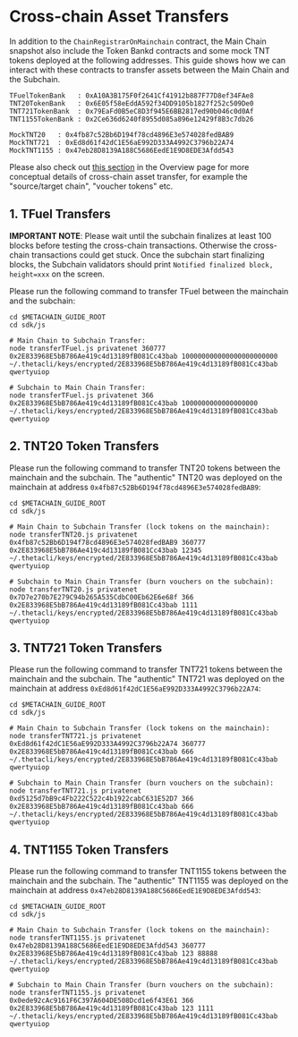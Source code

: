 # Cross-chain Asset Transfers

In addition to the `ChainRegistrarOnMainchain` contract, the Main Chain snapshot also include the Token Bankd contracts and some mock TNT tokens deployed at the following addresses. This guide shows how we can interact with these contracts to transfer assets between the Main Chain and the Subchain.

```
TFuelTokenBank   : 0xA10A3B175F0f2641Cf41912b887F77D8ef34FAe8
TNT20TokenBank   : 0x6E05f58eEddA592f34DD9105b1827f252c509De0
TNT721TokenBank  : 0x79EaFd0B5eC8D3f945E6BB2817ed90b046c0d0Af
TNT1155TokenBank : 0x2Ce636d6240f8955d085a896e12429f8B3c7db26

MockTNT20   : 0x4fb87c52Bb6D194f78cd4896E3e574028fedBAB9
MockTNT721  : 0xEd8d61f42dC1E56aE992D333A4992C3796b22A74
MockTNT1155 : 0x47eb28D8139A188C5686EedE1E9D8EDE3Afdd543
```

Please also check out [this section](../../0-overview/README.md#step-7-test-cross-chain-asset-transfers) in the Overview page for more conceptual details of cross-chain asset transfer, for example the "source/target chain", "voucher tokens" etc.

## 1. TFuel Transfers

**IMPORTANT NOTE**: Please wait until the subchain finalizes at least 100 blocks before testing the cross-chain transactions. Otherwise the cross-chain transactions could get stuck. Once the subchain start finalizing blocks, the Subchain validators should print `Notified finalized block, height=xxx` on the screen.

Please run the following command to transfer TFuel between the mainchain and the subchain:

```shell
cd $METACHAIN_GUIDE_ROOT
cd sdk/js

# Main Chain to Subchain Transfer:
node transferTFuel.js privatenet 360777 0x2E833968E5bB786Ae419c4d13189fB081Cc43bab 100000000000000000000000 ~/.thetacli/keys/encrypted/2E833968E5bB786Ae419c4d13189fB081Cc43bab qwertyuiop

# Subchain to Main Chain Transfer:
node transferTFuel.js privatenet 366 0x2E833968E5bB786Ae419c4d13189fB081Cc43bab 1000000000000000000 ~/.thetacli/keys/encrypted/2E833968E5bB786Ae419c4d13189fB081Cc43bab qwertyuiop
```

## 2. TNT20 Token Transfers

Please run the following command to transfer TNT20 tokens between the mainchain and the subchain. The "authentic" TNT20 was deployed on the mainchain at address `0x4fb87c52Bb6D194f78cd4896E3e574028fedBAB9`:

```shell
cd $METACHAIN_GUIDE_ROOT
cd sdk/js

# Main Chain to Subchain Transfer (lock tokens on the mainchain):
node transferTNT20.js privatenet 0x4fb87c52Bb6D194f78cd4896E3e574028fedBAB9 360777 0x2E833968E5bB786Ae419c4d13189fB081Cc43bab 12345 ~/.thetacli/keys/encrypted/2E833968E5bB786Ae419c4d13189fB081Cc43bab qwertyuiop

# Subchain to Main Chain Transfer (burn vouchers on the subchain):
node transferTNT20.js privatenet 0x7D7e270b7E279C94b265A535CdbC00Eb62E6e68f 366 0x2E833968E5bB786Ae419c4d13189fB081Cc43bab 1111 ~/.thetacli/keys/encrypted/2E833968E5bB786Ae419c4d13189fB081Cc43bab qwertyuiop
```

## 3. TNT721 Token Transfers

Please run the following command to transfer TNT721 tokens between the mainchain and the subchain. The "authentic" TNT721 was deployed on the mainchain at address `0xEd8d61f42dC1E56aE992D333A4992C3796b22A74`:

```shell
cd $METACHAIN_GUIDE_ROOT
cd sdk/js

# Main Chain to Subchain Transfer (lock tokens on the mainchain):
node transferTNT721.js privatenet 0xEd8d61f42dC1E56aE992D333A4992C3796b22A74 360777 0x2E833968E5bB786Ae419c4d13189fB081Cc43bab 666 ~/.thetacli/keys/encrypted/2E833968E5bB786Ae419c4d13189fB081Cc43bab qwertyuiop

# Subchain to Main Chain Transfer (burn vouchers on the subchain):
node transferTNT721.js privatenet 0xd5125d7bB9c4Fb222C522c4b1922cabC631E52D7 366 0x2E833968E5bB786Ae419c4d13189fB081Cc43bab 666 ~/.thetacli/keys/encrypted/2E833968E5bB786Ae419c4d13189fB081Cc43bab qwertyuiop
```

## 4. TNT1155 Token Transfers

Please run the following command to transfer TNT1155 tokens between the mainchain and the subchain. The "authentic" TNT1155 was deployed on the mainchain at address `0x47eb28D8139A188C5686EedE1E9D8EDE3Afdd543`:

```shell
cd $METACHAIN_GUIDE_ROOT
cd sdk/js

# Main Chain to Subchain Transfer (lock tokens on the mainchain):
node transferTNT1155.js privatenet 0x47eb28D8139A188C5686EedE1E9D8EDE3Afdd543 360777 0x2E833968E5bB786Ae419c4d13189fB081Cc43bab 123 88888 ~/.thetacli/keys/encrypted/2E833968E5bB786Ae419c4d13189fB081Cc43bab qwertyuiop

# Subchain to Main Chain Transfer (burn vouchers on the subchain):
node transferTNT1155.js privatenet 0x0ede92cAc9161F6C397A604DE508Dcd1e6f43E61 366 0x2E833968E5bB786Ae419c4d13189fB081Cc43bab 123 1111 ~/.thetacli/keys/encrypted/2E833968E5bB786Ae419c4d13189fB081Cc43bab qwertyuiop
```